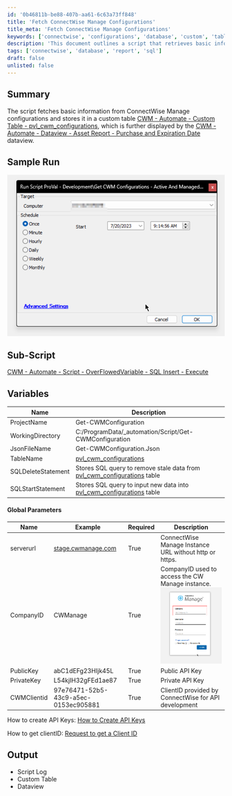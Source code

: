 ```yaml
---
id: '0b46811b-be88-407b-aa61-6c63a73ff848'
title: 'Fetch ConnectWise Manage Configurations'
title_meta: 'Fetch ConnectWise Manage Configurations'
keywords: ['connectwise', 'configurations', 'database', 'custom', 'table', 'dataview', 'sql', 'api']
description: 'This document outlines a script that retrieves basic information from ConnectWise Manage configurations and stores it in a custom database table. It also details the necessary variables, global parameters, and provides links for creating API keys and obtaining client IDs.'
tags: ['connectwise', 'database', 'report', 'sql']
draft: false
unlisted: false
---
```


## Summary

The script fetches basic information from ConnectWise Manage configurations and stores it in a custom table [CWM - Automate - Custom Table - pvl_cwm_configurations](<../tables/pvl_cwm_configurations.md>), which is further displayed by the [CWM - Automate - Dataview - Asset Report - Purchase and Expiration Date](<../dataviews/Asset Report - Purchase and Expiration Date.md>) dataview.

## Sample Run

![Sample Run](../../../static/img/Get-CWM-Configurations---Active-And-Managed-Only/image_1.png)

## Sub-Script

[CWM - Automate - Script - OverFlowedVariable - SQL Insert - Execute](<./OverFlowedVariable - SQL Insert - Execute.md>)

## Variables

| Name                | Description                                                                                      |
|---------------------|--------------------------------------------------------------------------------------------------|
| ProjectName         | Get-CWMConfiguration                                                                             |
| WorkingDirectory     | C:/ProgramData/_automation/Script/Get-CWMConfiguration                                          |
| JsonFileName        | Get-CWMConfiguration.Json                                                                        |
| TableName           | [pvl_cwm_configurations](<../tables/pvl_cwm_configurations.md>)                               |
| SQLDeleteStatement   | Stores SQL query to remove stale data from [pvl_cwm_configurations](<../tables/pvl_cwm_configurations.md>) table |
| SQLStartStatement    | Stores SQL query to input new data into [pvl_cwm_configurations](<../tables/pvl_cwm_configurations.md>) table |

#### Global Parameters

| Name          | Example                                         | Required | Description                                                                                      |
|---------------|-------------------------------------------------|----------|--------------------------------------------------------------------------------------------------|
| serverurl     | [stage.cwmanage.com](http://stage.cwmanage.com) | True     | ConnectWise Manage Instance URL without http or https.                                          |
| CompanyID     | CWManage                                       | True     | CompanyID used to access the CW Manage instance. ![CompanyID](../../../static/img/Get-CWM-Configurations---Active-And-Managed-Only/image_2.png) |
| PublicKey     | abC1dEFg23HIjk45L                             | True     | Public API Key                                                                                   |
| PrivateKey    | L54kjIH32gFEd1ae87                            | True     | Private API Key                                                                                  |
| CWMClientid   | 97e76471-52b5-43c9-a5ec-0153ec905881         | True     | ClientID provided by ConnectWise for API development                                             |

How to create API Keys: [How to Create API Keys](https://connectwise20.my.site.com/serviceandsupport/s/article/How-to-Create-API-Keys)

How to get clientID: [Request to get a Client ID](https://connectwise20.my.site.com/serviceandsupport/s/article/Request-to-get-a-Client-ID)

## Output

- Script Log
- Custom Table
- Dataview

